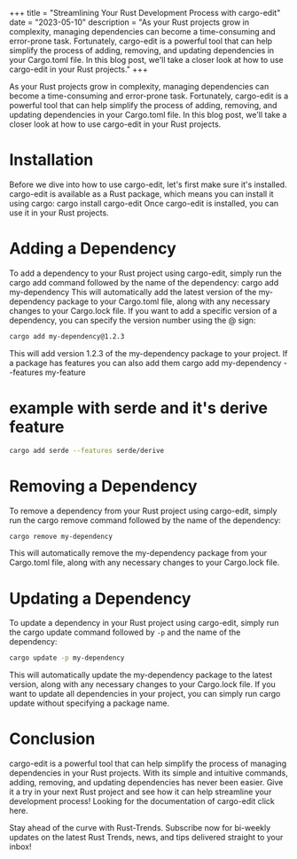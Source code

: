 +++
title = "Streamlining Your Rust Development Process with cargo-edit"
date = "2023-05-10"
description = "As your Rust projects grow in complexity, managing dependencies can become a time-consuming and error-prone task. Fortunately, cargo-edit is a powerful tool that can help simplify the process of adding, removing, and updating dependencies in your Cargo.toml file. In this blog post, we'll take a closer look at how to use cargo-edit in your Rust projects."
+++

As your Rust projects grow in complexity, managing dependencies can become a time-consuming and error-prone task. Fortunately, cargo-edit is a powerful tool that can help simplify the process of adding, removing, and updating dependencies in your Cargo.toml file. In this blog post, we'll take a closer look at how to use cargo-edit in your Rust projects.

# Installation
Before we dive into how to use cargo-edit, let's first make sure it's installed. cargo-edit is available as a Rust package, which means you can install it using cargo:
cargo install cargo-edit 
Once cargo-edit is installed, you can use it in your Rust projects.

# Adding a Dependency
To add a dependency to your Rust project using cargo-edit, simply run the cargo add command followed by the name of the dependency:
cargo add my-dependency 
This will automatically add the latest version of the my-dependency package to your Cargo.toml file, along with any necessary changes to your Cargo.lock file.
If you want to add a specific version of a dependency, you can specify the version number using the @ sign:

```bash
cargo add my-dependency@1.2.3 
```

This will add version 1.2.3 of the my-dependency package to your project. If a package has features you can also add them
cargo add my-dependency --features my-feature

# example with serde and it's derive feature

```bash
cargo add serde --features serde/derive
```

# Removing a Dependency
To remove a dependency from your Rust project using cargo-edit, simply run the cargo remove command followed by the name of the dependency:

```bash
cargo remove my-dependency 
```

This will automatically remove the my-dependency package from your Cargo.toml file, along with any necessary changes to your Cargo.lock file.

# Updating a Dependency
To update a dependency in your Rust project using cargo-edit, simply run the cargo update command followed by `-p` and the name of the dependency:

```bash
cargo update -p my-dependency 
```

This will automatically update the my-dependency package to the latest version, along with any necessary changes to your Cargo.lock file.
If you want to update all dependencies in your project, you can simply run cargo update without specifying a package name.

# Conclusion
cargo-edit is a powerful tool that can help simplify the process of managing dependencies in your Rust projects. With its simple and intuitive commands, adding, removing, and updating dependencies has never been easier. Give it a try in your next Rust project and see how it can help streamline your development process! Looking for the documentation of cargo-edit click here.

Stay ahead of the curve with Rust-Trends. Subscribe now for bi-weekly updates on the latest Rust Trends, news, and tips delivered straight to your inbox!
